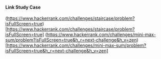 
#### Link Study Case
(https://www.hackerrank.com/challenges/staircase/problem?isFullScreen=true)[https://www.hackerrank.com/challenges/staircase/problem?isFullScreen=true]
(https://www.hackerrank.com/challenges/mini-max-sum/problem?isFullScreen=true&h_r=next-challenge&h_v=zen)[https://www.hackerrank.com/challenges/mini-max-sum/problem?isFullScreen=true&h_r=next-challenge&h_v=zen]